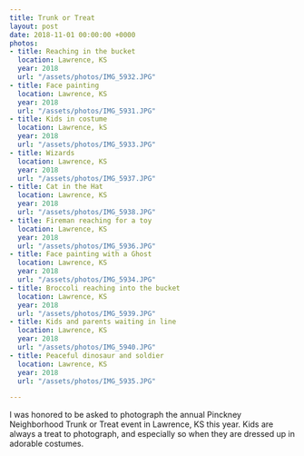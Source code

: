 ```yaml
---
title: Trunk or Treat
layout: post
date: 2018-11-01 00:00:00 +0000
photos:
- title: Reaching in the bucket
  location: Lawrence, KS
  year: 2018
  url: "/assets/photos/IMG_5932.JPG"
- title: Face painting
  location: Lawrence, KS
  year: 2018
  url: "/assets/photos/IMG_5931.JPG"
- title: Kids in costume
  location: Lawrence, kS
  year: 2018
  url: "/assets/photos/IMG_5933.JPG"
- title: Wizards
  location: Lawrence, KS
  year: 2018
  url: "/assets/photos/IMG_5937.JPG"
- title: Cat in the Hat
  location: Lawrence, KS
  year: 2018
  url: "/assets/photos/IMG_5938.JPG"
- title: Fireman reaching for a toy
  location: Lawrence, KS
  year: 2018
  url: "/assets/photos/IMG_5936.JPG"
- title: Face painting with a Ghost
  location: Lawrence, KS
  year: 2018
  url: "/assets/photos/IMG_5934.JPG"
- title: Broccoli reaching into the bucket
  location: Lawrence, KS
  year: 2018
  url: "/assets/photos/IMG_5939.JPG"
- title: Kids and parents waiting in line
  location: Lawrence, KS
  year: 2018
  url: "/assets/photos/IMG_5940.JPG"
- title: Peaceful dinosaur and soldier
  location: Lawrence, KS
  year: 2018
  url: "/assets/photos/IMG_5935.JPG"

---
```

I was honored to be asked to photograph the annual Pinckney Neighborhood Trunk or Treat event in Lawrence, KS this year. Kids are always a treat to photograph, and especially so when they are dressed up in adorable costumes.